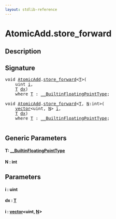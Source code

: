 ```yaml
---
layout: stdlib-reference
---
```


# AtomicAdd\.store\_forward

## Description





## Signature 

<pre>
<span class="code_keyword">void</span> <a href="index.md" class="code_type">AtomicAdd</a>.<a href="store_forward.md">store_forward</a>&lt;<a href="store_forward.md#typeparam-T" class="code_type">T</a>&gt;(
    <span class="code_keyword">uint</span> <a href="store_forward.md#decl-i" class="code_param">i</a>,
    <a href="store_forward.md#typeparam-T" class="code_type">T</a> <a href="store_forward.md#decl-dx" class="code_param">dx</a>)
    <span class='code_keyword'>where</span> <a href="store_forward.md#typeparam-T" class="code_type">T</a> : <a href="../../interfaces/0_builtinfloatingpointtype-029hm/index.md" class="code_type">__BuiltinFloatingPointType</a>;

<span class="code_keyword">void</span> <a href="index.md" class="code_type">AtomicAdd</a>.<a href="store_forward.md">store_forward</a>&lt;<a href="store_forward.md#typeparam-T" class="code_type">T</a>, <a href="store_forward.md#decl-N" class="code_var">N</a>:<span class="code_keyword">int</span>&gt;(
    <a href="../vector/index.md" class="code_type">vector</a>&lt;<span class="code_keyword">uint</span>, <a href="store_forward.md#decl-N" class="code_var">N</a>&gt; <a href="store_forward.md#decl-i" class="code_param">i</a>,
    <a href="store_forward.md#typeparam-T" class="code_type">T</a> <a href="store_forward.md#decl-dx" class="code_param">dx</a>)
    <span class='code_keyword'>where</span> <a href="store_forward.md#typeparam-T" class="code_type">T</a> : <a href="../../interfaces/0_builtinfloatingpointtype-029hm/index.md" class="code_type">__BuiltinFloatingPointType</a>;

</pre>

## Generic Parameters

####  <a id="typeparam-T"></a>T: [\_\_BuiltinFloatingPointType](../../interfaces/0_builtinfloatingpointtype-029hm/index.md)
####  <a id="decl-N"></a>N  : int

## Parameters

####  <a id="decl-i"></a>i  : uint
####  <a id="decl-dx"></a>dx  : [T](store_forward.md#typeparam-T)
####  <a id="decl-i"></a>i  : [vector](../vector/index.md)\<uint, [N](../vector/index.md#decl-N)\>


<script>
// Fix .md links to .html when on ReadTheDocs
if (window.location.hostname.includes('readthedocs') || 
    window.location.hostname.includes('rtfd.io')) {
  document.addEventListener('DOMContentLoaded', function() {
    const links = document.querySelectorAll('a');
    links.forEach(link => {
      if (link.getAttribute('href') && link.getAttribute('href').endsWith('.md')) {
        link.href = link.href.replace(/\.md($|#|\?)/, '.html$1');
      }
    });
  });
}
</script>
